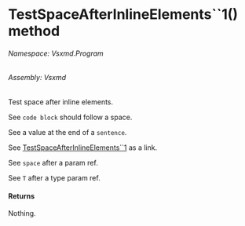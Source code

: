 <a name='M-Vsxmd-Program-Test-TestSpaceAfterInlineElements``1-System-Boolean-'></a>
# TestSpaceAfterInlineElements\`\`1() method

###### Namespace:  Vsxmd.Program

###### Assembly:  Vsxmd

Test space after inline elements.

See `code block` should follow a space.

See a value at the end of a `sentence`.

See [TestSpaceAfterInlineElements\`\`1](/Vsxmd.Program/Test.md/#M-Vsxmd-Program-Test-TestSpaceAfterInlineElements``1-System-Boolean-) as a link.

See `space` after a param ref.

See `T` after a type param ref.

#### Returns





Nothing.
